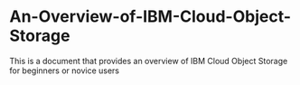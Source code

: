 # An-Overview-of-IBM-Cloud-Object-Storage
This is a document that provides an overview of IBM Cloud Object Storage for beginners or novice users

